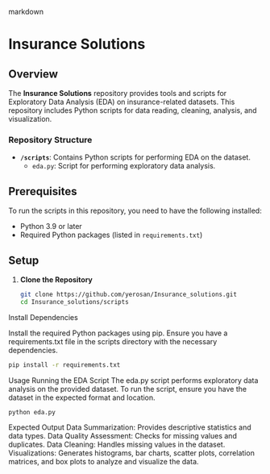 markdown
# Insurance Solutions

## Overview

The **Insurance Solutions** repository provides tools and scripts for Exploratory Data Analysis (EDA) on insurance-related datasets. This repository includes Python scripts for data reading, cleaning, analysis, and visualization.

### Repository Structure

- **`/scripts`**: Contains Python scripts for performing EDA on the dataset.
  - `eda.py`: Script for performing exploratory data analysis.

## Prerequisites

To run the scripts in this repository, you need to have the following installed:

- Python 3.9 or later
- Required Python packages (listed in `requirements.txt`)

## Setup

1. **Clone the Repository**

   ```bash
   git clone https://github.com/yerosan/Insurance_solutions.git
   cd Insurance_solutions/scripts
Install Dependencies

Install the required Python packages using pip. Ensure you have a requirements.txt file in the scripts directory with the necessary dependencies.

```bash
pip install -r requirements.txt
```
Usage
Running the EDA Script
The eda.py script performs exploratory data analysis on the provided dataset. To run the script, ensure you have the dataset in the expected format and location.

```bash
python eda.py
```
Expected Output
Data Summarization: Provides descriptive statistics and data types.
Data Quality Assessment: Checks for missing values and duplicates.
Data Cleaning: Handles missing values in the dataset.
Visualizations: Generates histograms, bar charts, scatter plots, correlation matrices, and box plots to analyze and visualize the data.

